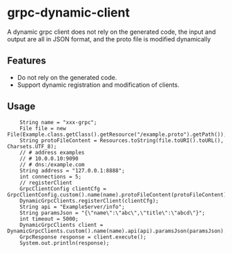 # grpc-dynamic-client
A dynamic grpc client does not rely on the generated code, the input and output are all in JSON format, and the proto file is modified dynamically

## Features

* Do not rely on the generated code.
* Support dynamic registration and modification of clients.

## Usage

```
    String name = "xxx-grpc";
    File file = new File(Example.class.getClass().getResource("/example.proto").getPath());
    String protoFileContent = Resources.toString(file.toURI().toURL(), Charsets.UTF_8);
    // # address examples
    // # 10.0.0.10:9090
    // # dns:/example.com
    String address = "127.0.0.1:8888";
    int connections = 5;
    // registerClient
    GrpcClientConfig clientCfg = GrpcClientConfig.custom().name(name).protoFileContent(protoFileContent).address(address).connections(connections).build();
    DynamicGrpcClients.registerClient(clientCfg);
    String api = "ExampleServer/info";
    String paramsJson = "{\"name\":\"abc\",\"title\":\"abcd\"}";
    int timeout = 5000;
    DynamicGrpcClients client = DynamicGrpcClients.custom().name(name).api(api).paramsJson(paramsJson).timeout(timeout).build();
    GrpcResponse response = client.execute();
    System.out.println(response);
```